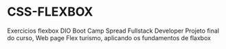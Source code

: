 # CSS-FLEXBOX
Exercicios flexbox DIO Boot Camp Spread Fullstack Developer
Projeto final do curso, Web page Flex turismo, aplicando os 
fundamentos de flaxbox
